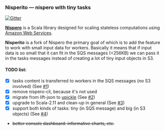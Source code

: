 ### Nisperito — nispero with tiny tasks

[![Gitter](https://badges.gitter.im/Join%20Chat.svg)](https://gitter.im/laughedelic/nisperito?utm_source=badge&utm_medium=badge&utm_campaign=pr-badge)

[**Nispero**](https://github.com/ohnosequences/nispero) is a Scala library designed for scaling stateless computations using [Amazon Web Services](http://aws.amazon.com).

**Nisperito** is a fork of Nispero the primary goal of which is to add the feature to work with small input data for workers. Basically it means that if input data is so small that it can fit in the SQS messages (<256KB) we can pass it in the tasks messages instead of creating a lot of tiny input objects in S3.

#### TODO list:

- [x] tasks content is transferred to workers in the SQS messages (no S3 involved) (See [#1](https://github.com/laughedelic/nisperito/pull/1))
- [x] remove nispero-cli, because it's not used
- [x] migrate from lift-json to [upickle](https://github.com/lihaoyi/upickle) (See [#2](https://github.com/laughedelic/nisperito/pull/2))
- [x] upgrade to Scala-2.11 and clean-up in general (See [#3](https://github.com/laughedelic/nisperito/pull/3))
- [x] support both kinds of tasks: tiny (in SQS message) and big (in S3 objects) (See [#4](https://github.com/laughedelic/nisperito/pull/4))
- ~~better console dashboard: informative charts, etc.~~

